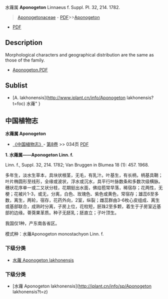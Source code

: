 水蕹属 **Aponogeton** Linnaeus f. Suppl. Pl. 32, 214. 1782.

> [Aponogetonaceae](http://www.iplant.cn/info/Aponogetonaceae?t=foc) - [PDF](http://www.iplant.cn/foc/pdf/Aponogetonaceae.pdf)>>[Aponogeton](http://www.iplant.cn/info/Aponogeton?t=foc)
 - [PDF](http://www.iplant.cn/foc/pdf/Aponogeton.pdf)

## Description

Morphological characters and geographical distribution are the same as those of the family.

* [Aponogeton.PDF](http://www.iplant.cn/foc/pdf/Aponogeton.pdf)

## Sublist

* [A.  lakhonensis](http://www.iplant.cn/info/Aponogeton lakhonensis?t=foc) 水蕹"
}
## 中国植物志

**水蕹属 Aponogeton**

* [《中国植物志》](http://www.iplant.cn/frps)- [第8卷](http://www.iplant.cn/frps/vol/8) >> 034页 [PDF](http://www.iplant.cn/frps/pdf/8/034y.pdf)

**1. 水蕹属——Aponogeton Linn. f.**

Linn. f., Suppl. 32, 214. 1782; Van Bruggen in Blumea 18 (1): 457. 1968.

多年生，淡水生草本，具块状根茎，无毛，有乳汁。叶基生，有长柄，柄基具鞘；叶片椭圆形至线形，全缘或波状，浮水或沉水，具平行叶脉数条和多数次级横脉。穗状花序单一或二又状分枝，花期挺出水面，佛焰苞常早落，稀宿存；花两性，无梗；花被片1-3，或无，分离，白色、玫瑰色、紫色或黄色，常宿存；雄蕊6至多数，离生，两轮，宿存，花药外向，2室，纵裂；雌蕊群由3-6枚心皮组成、离生或基部联合，成熟时分离，子房上位，花柱短，胚珠2至多颗，着生于子房室近基部的边缘。蓇葖果革质。种子无胚乳；胚直立；子叶顶生。

我国仅1种，产东南各省区。

模式种：水蕹Aponogeton monostachyon Linn. f.

### 下级分类
* [水蕹  Aponogeton lakhonensis](Aponogeton-lakhonensis-水蕹.md)

### 下级分类
* [水蕹  Aponogeton lakhonensis](http://iplant.cn/info/sp/Aponogeton lakhonensis?t=z)
